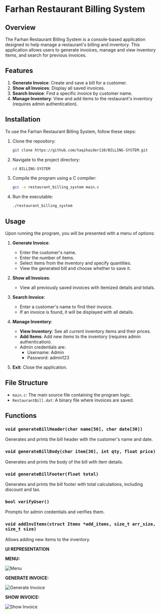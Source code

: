 # Farhan Restaurant Billing System

## Overview

The Farhan Restaurant Billing System is a console-based application designed to help manage a restaurant's billing and inventory. This application allows users to generate invoices, manage and view inventory items, and search for previous invoices.

## Features

1. **Generate Invoice**: Create and save a bill for a customer.
2. **Show all Invoices**: Display all saved invoices.
3. **Search Invoice**: Find a specific invoice by customer name.
4. **Manage Inventory**: View and add items to the restaurant's inventory (requires admin authentication).

## Installation

To use the Farhan Restaurant Billing System, follow these steps:

1. Clone the repository:
    ```sh
    git clone https://github.com/taqihaider110/BILLING-SYSTEM.git
    ```
2. Navigate to the project directory:
    ```sh
    cd BILLING-SYSTEM
    ```
3. Compile the program using a C compiler:
    ```sh
    gcc -o restaurant_billing_system main.c
    ```
4. Run the executable:
    ```sh
    ./restaurant_billing_system
    ```

## Usage

Upon running the program, you will be presented with a menu of options:

1. **Generate Invoice**: 
    - Enter the customer's name.
    - Enter the number of items.
    - Select items from the inventory and specify quantities.
    - View the generated bill and choose whether to save it.

2. **Show all Invoices**:
    - View all previously saved invoices with itemized details and totals.

3. **Search Invoice**:
    - Enter a customer's name to find their invoice.
    - If an invoice is found, it will be displayed with all details.

4. **Manage Inventory**:
    - **View Inventory**: See all current inventory items and their prices.
    - **Add Items**: Add new items to the inventory (requires admin authentication).
    - Admin credentials are:
        - Username: Admin
        - Password: admin123

5. **Exit**: Close the application.

## File Structure

- `main.c`: The main source file containing the program logic.
- `RestaurantBill.dat`: A binary file where invoices are saved.

## Functions

### `void generateBillHeader(char name[50], char date[30])`
Generates and prints the bill header with the customer's name and date.

### `void generateBillBody(char item[30], int qty, float price)`
Generates and prints the body of the bill with item details.

### `void generateBillFooter(float total)`
Generates and prints the bill footer with total calculations, including discount and tax.

### `bool verifyUser()`
Prompts for admin credentials and verifies them.

### `void addInvItems(struct Items *add_items, size_t arr_size, size_t size)`
Allows adding new items to the inventory.

**UI REPRESENTATION**

**MENU:**

![Menu](https://github.com/user-attachments/assets/823d4ecb-d0c4-4386-b744-2060504c9cd6)

**GENERATE INVOICE:**

![Generate Invoice](https://github.com/user-attachments/assets/e16ce81b-0890-44ac-9193-a7f457a3004d)

**SHOW INVOICE:**

![Show Invoice](https://github.com/user-attachments/assets/49498795-c71f-4991-82cd-1fc88717e44c)

